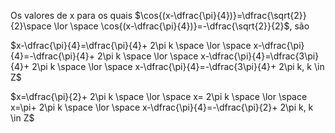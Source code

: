 Os valores de x para os quais $\cos{(x-\dfrac{\pi}{4})}=\dfrac{\sqrt{2}}{2}\space \lor \space \cos{(x-\dfrac{\pi}{4})}=-\dfrac{\sqrt{2}}{2}$, são

$x-\dfrac{\pi}{4}=\dfrac{\pi}{4}+ 2\pi k \space \lor \space x-\dfrac{\pi}{4}=-\dfrac{\pi}{4}+ 2\pi k \space \lor \space x-\dfrac{\pi}{4}=\dfrac{3\pi}{4}+ 2\pi k \space \lor \space x-\dfrac{\pi}{4}=-\dfrac{3\pi}{4}+ 2\pi k, k \in Z$

$x=\dfrac{\pi}{2}+ 2\pi k \space \lor \space x= 2\pi k \space \lor \space x=\pi+ 2\pi k \space \lor \space x-\dfrac{\pi}{4}=-\dfrac{\pi}{2}+ 2\pi k, k \in Z$